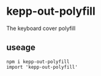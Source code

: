 # kepp-out-polyfill
The keyboard cover polyfill


## useage

```
npm i kepp-out-polyfill
import 'kepp-out-polyfill'
```